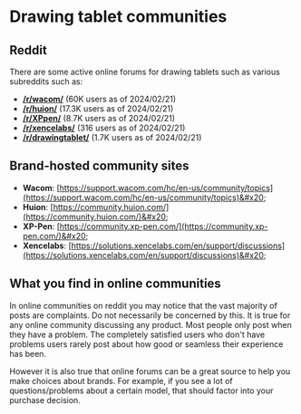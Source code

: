 # Drawing tablet communities

## Reddit&#x20;

There are some active online forums for drawing tablets such as various subreddits such as:

* [**/r/wacom/**](https://www.reddit.com/r/wacom/) (60K users as of 2024/02/21)
* [**/r/huion/**](https://www.reddit.com/r/huion/) (17.3K users as of 2024/02/21)
* [**/r/XPpen/**](https://www.reddit.com/r/XPpen/) (8.7K users as of 2024/02/21)
* [**/r/xencelabs/**](https://www.reddit.com/r/xencelabs/) (316 users as of 2024/02/21)
* [**/r/drawingtablet/**](https://www.reddit.com/r/drawingtablet/) (1.7K users as of 2024/02/21)

## Brand-hosted community sites

* **Wacom**: [https://support.wacom.com/hc/en-us/community/topics](https://support.wacom.com/hc/en-us/community/topics)&#x20;
* **Huion**: [https://community.huion.com/](https://community.huion.com/)&#x20;
* **XP-Pen**: [https://community.xp-pen.com/](https://community.xp-pen.com/)&#x20;
* **Xencelabs**: [https://solutions.xencelabs.com/en/support/discussions](https://solutions.xencelabs.com/en/support/discussions)&#x20;

## What you find in online communities

In online communities on reddit you may notice that the vast majority of posts are complaints. Do not necessarily be concerned by this. It is true for any online community discussing any product. Most people only post when they have a problem. The completely satisfied users who don't have problems users rarely post about how good or seamless their experience has been.

However it is also true that online forums can be a great source to help you make choices about brands. For example, if you see a lot of questions/problems about a certain model, that should factor into your purchase decision.  &#x20;
